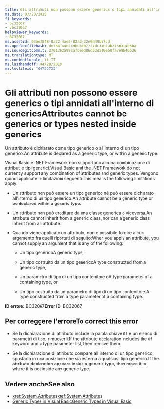 ```yaml
---
title: Gli attributi non possono essere generics o tipi annidati all'interno di generics
ms.date: 07/20/2015
f1_keywords:
- bc32067
- vbc32067
helpviewer_keywords:
- BC32067
ms.assetid: 93ae2848-0a72-4ae5-82a3-32e0a49bb7cd
ms.openlocfilehash: de784f44e2c9bd3207727dc35e2ab2736314e8ba
ms.sourcegitcommit: 2701302a99cafbe0d86d53d540eb0fa7e9b46b36
ms.translationtype: MT
ms.contentlocale: it-IT
ms.lasthandoff: 04/28/2019
ms.locfileid: "64753733"
---
```

# <a name="attributes-cannot-be-generics-or-types-nested-inside-generics"></a><span data-ttu-id="9c69a-102">Gli attributi non possono essere generics o tipi annidati all'interno di generics</span><span class="sxs-lookup"><span data-stu-id="9c69a-102">Attributes cannot be generics or types nested inside generics</span></span>

<span data-ttu-id="9c69a-103">Un attributo è dichiarato come tipo generico o all'interno di un tipo generico.</span><span class="sxs-lookup"><span data-stu-id="9c69a-103">An attribute is declared as a generic type, or within a generic type.</span></span>

<span data-ttu-id="9c69a-104">Visual Basic e .NET Framework non supportano alcuna combinazione di attributi e tipi generici.</span><span class="sxs-lookup"><span data-stu-id="9c69a-104">Visual Basic and the .NET Framework do not currently support any combination of attributes and generic types.</span></span> <span data-ttu-id="9c69a-105">Vengono quindi applicate le limitazioni seguenti:</span><span class="sxs-lookup"><span data-stu-id="9c69a-105">This means the following limitations apply:</span></span>

- <span data-ttu-id="9c69a-106">Un attributo non può essere un tipo generico né può essere dichiarato all'interno di un tipo generico.</span><span class="sxs-lookup"><span data-stu-id="9c69a-106">An attribute cannot be a generic type or be declared within a generic type.</span></span>

- <span data-ttu-id="9c69a-107">Un attributo non può ereditare da una classe generica o viceversa.</span><span class="sxs-lookup"><span data-stu-id="9c69a-107">An attribute cannot inherit from a generic class, nor can a generic class inherit from an attribute.</span></span>

- <span data-ttu-id="9c69a-108">Quando viene applicato un attributo, non è possibile fornire alcun argomento fra quelli riportati di seguito:</span><span class="sxs-lookup"><span data-stu-id="9c69a-108">When you apply an attribute, you cannot supply an argument that is any of the following:</span></span>

  - <span data-ttu-id="9c69a-109">Un tipo generico</span><span class="sxs-lookup"><span data-stu-id="9c69a-109">A generic type,</span></span>

  - <span data-ttu-id="9c69a-110">Un tipo costruito da un tipo generico</span><span class="sxs-lookup"><span data-stu-id="9c69a-110">A type constructed from a generic type,</span></span>

  - <span data-ttu-id="9c69a-111">Un parametro di tipo di un tipo contenitore o</span><span class="sxs-lookup"><span data-stu-id="9c69a-111">A type parameter of a containing type, or</span></span>

  - <span data-ttu-id="9c69a-112">Un tipo costruito da un parametro di tipo di un tipo contenitore.</span><span class="sxs-lookup"><span data-stu-id="9c69a-112">A type constructed from a type parameter of a containing type.</span></span>

<span data-ttu-id="9c69a-113">**ID errore:** BC32067</span><span class="sxs-lookup"><span data-stu-id="9c69a-113">**Error ID:** BC32067</span></span>

## <a name="to-correct-this-error"></a><span data-ttu-id="9c69a-114">Per correggere l'errore</span><span class="sxs-lookup"><span data-stu-id="9c69a-114">To correct this error</span></span>

- <span data-ttu-id="9c69a-115">Se la dichiarazione di attributo include la parola chiave `Of` e un elenco di parametri di tipo, rimuoverli.</span><span class="sxs-lookup"><span data-stu-id="9c69a-115">If the attribute declaration includes the `Of` keyword and a type parameter list, then remove them.</span></span>

- <span data-ttu-id="9c69a-116">Se la dichiarazione di attributo compare all'interno di un tipo generico, spostarla in una posizione che sia esterna a qualsiasi tipo generico.</span><span class="sxs-lookup"><span data-stu-id="9c69a-116">If the attribute declaration appears inside a generic type, then move it to where it is not inside any generic type.</span></span>

## <a name="see-also"></a><span data-ttu-id="9c69a-117">Vedere anche</span><span class="sxs-lookup"><span data-stu-id="9c69a-117">See also</span></span>

- <span data-ttu-id="9c69a-118"><xref:System.Attribute>s</span><span class="sxs-lookup"><span data-stu-id="9c69a-118"><xref:System.Attribute>s</span></span>
- [<span data-ttu-id="9c69a-119">Generic Types in Visual Basic</span><span class="sxs-lookup"><span data-stu-id="9c69a-119">Generic Types in Visual Basic</span></span>](../../visual-basic/programming-guide/language-features/data-types/generic-types.md)

